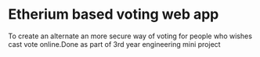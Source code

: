 # Etherium based voting web app

To create an alternate an more secure way of voting for people who wishes cast vote online.Done as part of 3rd year engineering mini project 


